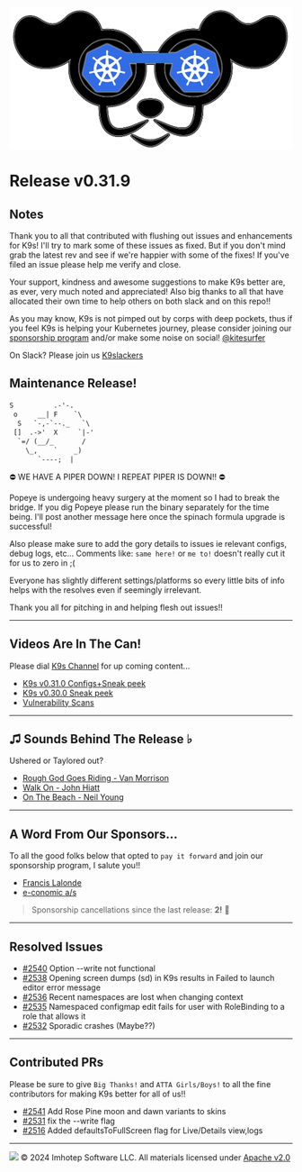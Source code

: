 <img src="https://raw.githubusercontent.com/derailed/k9s/master/assets/k9s.png" align="center" width="800" height="auto"/>

# Release v0.31.9

## Notes

Thank you to all that contributed with flushing out issues and enhancements for K9s!
I'll try to mark some of these issues as fixed. But if you don't mind grab the latest rev
and see if we're happier with some of the fixes!
If you've filed an issue please help me verify and close.

Your support, kindness and awesome suggestions to make K9s better are, as ever, very much noted and appreciated!
Also big thanks to all that have allocated their own time to help others on both slack and on this repo!!

As you may know, K9s is not pimped out by corps with deep pockets, thus if you feel K9s is helping your Kubernetes journey,
please consider joining our [sponsorship program](https://github.com/sponsors/derailed) and/or make some noise on social! [@kitesurfer](https://twitter.com/kitesurfer)

On Slack? Please join us [K9slackers](https://join.slack.com/t/k9sers/shared_invite/enQtOTA5MDEyNzI5MTU0LWQ1ZGI3MzliYzZhZWEyNzYxYzA3NjE0YTk1YmFmNzViZjIyNzhkZGI0MmJjYzhlNjdlMGJhYzE2ZGU1NjkyNTM)

## Maintenance Release!

```text
S          .-'-.
 o     __| F    `\
  S   `-,-`--._   `\
 []  .->'  X     `|-'
  `=/ (__/_       /
    \_,    `    _)
       `----;  |
```

⛔️ WE HAVE A PIPER DOWN! I REPEAT PIPER IS DOWN!! ⛔️

Popeye is undergoing heavy surgery at the moment so I had to break the bridge.
If you dig Popeye please run the binary separately for the time being.
I'll post another message here once the spinach formula upgrade is successful!

Also please make sure to add the gory details to issues ie relevant configs, debug logs, etc...
Comments like: `same here!` or `me to!` doesn't really cut it for us to zero in ;(

Everyone has slightly different settings/platforms so every little bits of info helps with the resolves even if seemingly irrelevant.

Thank you all for pitching in and helping flesh out issues!!

---

## Videos Are In The Can!

Please dial [K9s Channel](https://www.youtube.com/channel/UC897uwPygni4QIjkPCpgjmw) for up coming content...

* [K9s v0.31.0 Configs+Sneak peek](https://youtu.be/X3444KfjguE)
* [K9s v0.30.0 Sneak peek](https://youtu.be/mVBc1XneRJ4)
* [Vulnerability Scans](https://youtu.be/ULkl0MsaidU)

---

## ♫ Sounds Behind The Release ♭

Ushered or Taylored out?

* [Rough God Goes Riding - Van Morrison](https://www.youtube.com/watch?v=-kGrwRlJxcM)
* [Walk On - John Hiatt](https://www.youtube.com/watch?v=YVdMyeTQCkw)
* [On The Beach - Neil Young](https://www.youtube.com/watch?v=KBVde75e4sU)

---

## A Word From Our Sponsors...

To all the good folks below that opted to `pay it forward` and join our sponsorship program, I salute you!!

* [Francis Lalonde](https://github.com/f-lalonde)
* [e-conomic a/s](https://github.com/e-conomic)

> Sponsorship cancellations since the last release: **2!** 🥹

---

## Resolved Issues

* [#2540](https://github.com/CirrusByte42/ca9s/issues/2540) Option --write not functional
* [#2538](https://github.com/CirrusByte42/ca9s/issues/2538) Opening screen dumps (sd) in K9s results in Failed to launch editor error message
* [#2536](https://github.com/CirrusByte42/ca9s/issues/2536) Recent namespaces are lost when changing context
* [#2535](https://github.com/CirrusByte42/ca9s/issues/2535) Namespaced configmap edit fails for user with RoleBinding to a role that allows it
* [#2532](https://github.com/CirrusByte42/ca9s/issues/2532) Sporadic crashes (Maybe??)

---

## Contributed PRs

Please be sure to give `Big Thanks!` and `ATTA Girls/Boys!` to all the fine contributors for making K9s better for all of us!!

* [#2541](https://github.com/CirrusByte42/ca9s/pull/2541) Add Rose Pine moon and dawn variants to skins
* [#2531](https://github.com/CirrusByte42/ca9s/pull/2531) fix the --write flag
* [#2516](https://github.com/CirrusByte42/ca9s/pull/2516) Added defaultsToFullScreen flag for Live/Details view,logs

---

<img src="https://raw.githubusercontent.com/derailed/k9s/master/assets/imhotep_logo.png" width="32" height="auto"/> © 2024 Imhotep Software LLC. All materials licensed under [Apache v2.0](http://www.apache.org/licenses/LICENSE-2.0)
